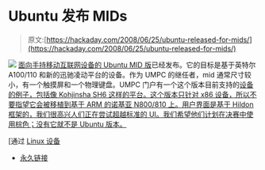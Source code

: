 # Ubuntu 发布 MIDs

> 原文:[https://hackaday.com/2008/06/25/ubuntu-released-for-mids/](https://hackaday.com/2008/06/25/ubuntu-released-for-mids/)

![](../Images/e9d6d1798a1e5cf0fda4b00f3154157c.png)
[面向手持移动互联网设备的 Ubuntu MID 版](http://www.ubuntu.com/products/mobile)已经发布。它的目标是基于英特尔 A100/110 和新的迅驰凌动平台的设备。作为 UMPC 的继任者，mid 通常尺寸较小，有一个触摸屏和一个物理键盘。UMPC 门户有一个这个版本目前支持的[设备的例子，包括像 Kohjinsha SH6 这样的平台。这个版本只针对 x86 设备，所以不要指望它会被移植到基于 ARM 的诺基亚 N800/810 上。用户界面是基于 Hildon 框架的，我们很高兴人们正在尝试超越标准的 UI。我们希望他们计划在决赛中使用棕色；没有它就不是 Ubuntu 版本。](http://www.umpcportal.com/products/compareWindow.php#[[,119,99,103,97,117,116,121,106,107,108,105]])

[通过 [Linux 设备](http://www.linuxdevices.com/news/NS4429818312.html)

*   [永久链接](http://www.ubuntu.com/products/mobile)